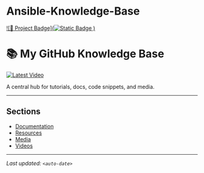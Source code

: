 # Ansible-Knowledge-Base
[![🔖 Project Badge](![Static Badge](https://img.shields.io/badge/ansible-knowledge-base)
)](#)

# 📚 My GitHub Knowledge Base

[![Latest Video](https://img.youtube.com/vi/<v=1id6ERvfozo>/maxresdefault.jpg)](https://youtu.be/<v=1id6ERvfozo>)

A central hub for tutorials, docs, code snippets, and media.

---

## Sections

- [Documentation](docs/)
- [Resources](resources/template)
- [Media](media/)
- [Videos](videos/)

---

_Last updated: `<auto-date>`_
